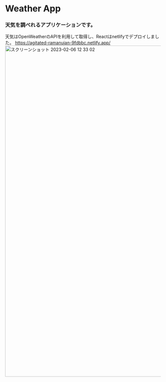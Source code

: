 # Weather App
### 天気を調べれるアプリケーションです。
天気はOpenWeatherのAPIを利用して取得し、Reactはnetlifyでデプロイしました。
https://agitated-ramanujan-9fdbbc.netlify.app/
<img width="1072" alt="スクリーンショット 2023-02-06 12 33 02" src="https://user-images.githubusercontent.com/97023705/216878178-c934217f-64fc-4a99-a2d9-18cf54791c39.png">

## 
